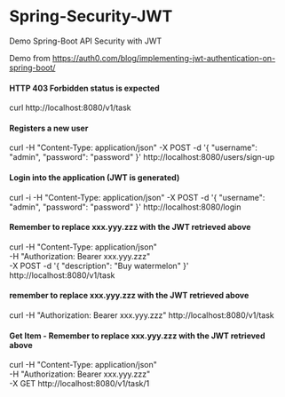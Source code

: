 # Spring-Security-JWT
Demo Spring-Boot API Security with JWT

Demo from https://auth0.com/blog/implementing-jwt-authentication-on-spring-boot/


#### HTTP 403 Forbidden status is expected
curl http://localhost:8080/v1/task

#### Registers a new user
curl -H "Content-Type: application/json" -X POST -d '{
    "username": "admin",
    "password": "password"
}' http://localhost:8080/users/sign-up

#### Login into the application (JWT is generated)
curl -i -H "Content-Type: application/json" -X POST -d '{
    "username": "admin",
    "password": "password"
}' http://localhost:8080/login

#### Remember to replace xxx.yyy.zzz with the JWT retrieved above
curl -H "Content-Type: application/json" \
-H "Authorization: Bearer xxx.yyy.zzz" \
-X POST -d '{
    "description": "Buy watermelon"
}'  http://localhost:8080/v1/task

#### remember to replace xxx.yyy.zzz with the JWT retrieved above
curl -H "Authorization: Bearer xxx.yyy.zzz" http://localhost:8080/v1/task
####  Get Item - Remember to replace xxx.yyy.zzz with the JWT retrieved above
curl -H "Content-Type: application/json"  \
-H "Authorization: Bearer xxx.yyy.zzz" \
-X GET  http://localhost:8080/v1/task/1